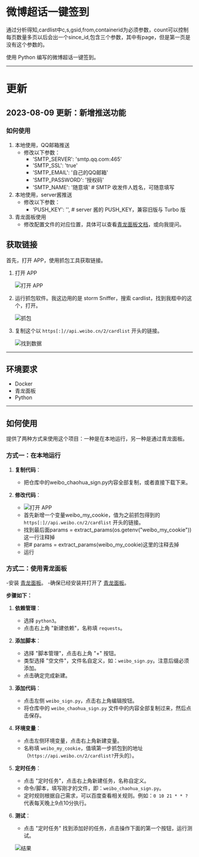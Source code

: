 # 微博超话一键签到

通过分析得知,cardlist中c,s,gsid,from,containerid为必须参数，count可以控制每页数量多页以后会出一个since_id,包含三个参数，其中有page，但是第一页是没有这个参数的。

使用 Python 编写的微博超话一键签到。

---
# 更新
## 2023-08-09 更新：新增推送功能
### 如何使用
1. 本地使用，QQ邮箱推送
   - 修改以下参数：
     - 'SMTP_SERVER': 'smtp.qq.com:465'
     - 'SMTP_SSL': 'true'
     - 'SMTP_EMAIL': '自己的QQ邮箱'
     - 'SMTP_PASSWORD': '授权码'
     - 'SMTP_NAME': '随意填'  # SMTP 收发件人姓名，可随意填写
2. 本地使用，server酱推送
   - 修改以下参数：
     - 'PUSH_KEY': '',  # server 酱的 PUSH_KEY，兼容旧版与 Turbo 版
3. 青龙面板使用
   - 修改配置文件的对应位置，具体可以查看[青龙面板文档](https://github.com/whyour/qinglong)，或向我提问。

## 获取链接

首先，打开 APP，使用抓包工具获取链接。

1. 打开 APP

   ![打开 APP](images/20230804213711.jpg)

2. 运行抓包软件。我这边用的是 storm Sniffer，搜索 cardlist，找到我框中的这个，打开。

   ![抓包](images/20230804213710.jpg)

3. 复制这个以 `https[:]//api.weibo.cn/2/cardlist` 开头的链接。

   ![找到数据](images/20230804222552.jpg)

---

## 环境要求

- Docker
- 青龙面板
- Python

---

## 如何使用

提供了两种方式来使用这个项目：一种是在本地运行，另一种是通过青龙面板。

### 方式一：在本地运行

1. **复制代码**：
   - 把仓库中的weibo_chaohua_sign.py内容全部复制，或者直接下载下来。

2. **修改代码**：
   
   - ![打开 APP](images/20230807032900.jpg)
   - 首先新增一个变量weibo_my_cookie，值为之前抓包得到的 `https[:]//api.weibo.cn/2/cardlist` 开头的链接。
   - 找到最后面params = extract_params(os.getenv("weibo_my_cookie"))这一行注释掉
   - 把# params = extract_params(weibo_my_cookie)这里的注释去掉
   - 运行

### 方式二：使用青龙面板

-安装 [青龙面板](https://github.com/whyour/qinglong)。
-确保已经安装并打开了 [青龙面板](http://localhost:5700/)。

**步骤如下：**

1. **依赖管理**：
   - 选择 `python3`。
   - 点击右上角 "新建依赖"，名称填 `requests`。

2. **添加脚本**：
   - 选择 "脚本管理"，点击右上角 "+" 按钮。
   - 类型选择 "空文件"，文件名自定义，如：`weibo_sign.py`。注意后缀必须添加。
   - 点击确定完成新建。

3. **添加代码**：
   - 点击左侧 `weibo_sign.py`，点击右上角编辑按钮。
   - 将仓库中的 `weibo_chaohua_sign.py` 文件中的内容全部复制过来，然后点击保存。

4. **环境变量**：
   - 点击左侧环境变量，点击右上角新建变量。
   - 名称填 `weibo_my_cookie`，值填第一步抓包到的地址（`https://api.weibo.cn/2/cardlist?`开头的）。

5. **定时任务**：
   - 点击 "定时任务"，点击右上角新建任务，名称自定义。
   - 命令/脚本，填写刚才的文件，即：`weibo_chaohua_sign.py`。
   - 定时规则根据自己需求，可以百度查看相关规则。例如：`0 10 21 * * ?` 代表每天晚上9点10分执行。

6. **测试**：
   - 点击 "定时任务" 找到添加好的任务，点击操作下面的第一个按钮，运行测试。

   ![结果](images/20230804234216.jpg)
